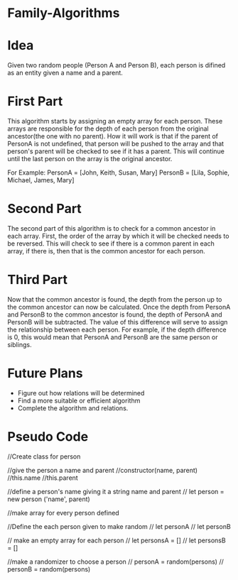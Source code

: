 # Family-Algorithms
# Idea
Given two random people (Person A and Person B), each person is difined as an entity given a name and a parent.

# First Part
This algorithm starts by assigning an empty array for each person. These arrays are responsible for the depth of each person from the original ancestor(the one with no parent). How it will work is that if the parent of PersonA is not undefined, that person will be pushed to the array and that person's parent will be checked to see if it has a parent. This will continue until the last person on the array is the original ancestor.

For Example:
PersonA = [John, Keith, Susan, Mary]
PersonB = [Lila, Sophie, Michael, James, Mary]

# Second Part
The second part of this algorithm is to check for a common ancestor in each array. First, the order of the array by which it will be checked needs to be reversed. This will check to see if there is a common parent in each array, if there is, then that is the common ancestor for each person.

# Third Part
Now that the common ancestor is found, the depth from the person up to the common ancestor can now be calculated. Once the depth from PersonA and PersonB to the common ancestor is found, the depth of PersonA and PersonB will be subtracted. The value of this difference will serve to assign the relationship between each person. For example, if the depth difference is 0, this would mean that PersonA and PersonB are the same person or siblings.

# Future Plans
- Figure out how relations will be determined
- Find a more suitable or efficient algorithm
- Complete the algorithm and relations.

# Pseudo Code
//Create class for person

//give the person a name and parent
 //constructor(name, parent)
 //this.name
 //this.parent
 
//define a person's name giving it a string name and parent
 // let person = new person ('name', parent)
 
//make array for every person defined

//Define the each person given to make random
 //  let personA
 //  let personB
 
// make an empty array for each person
 //	let personsA = []
 // let personsB = []
 
//make a randomizer to choose a person
  // personA = random(persons)
  // personB = random(persons)
  
 
 
